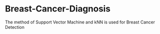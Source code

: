 # Breast-Cancer-Diagnosis

The method of Support Vector Machine and kNN is used for Breast Cancer Detection
